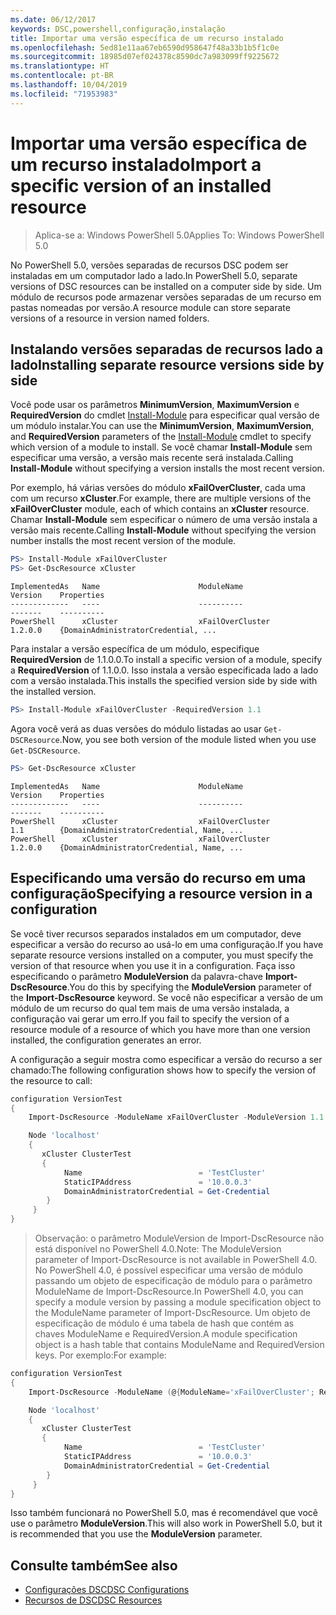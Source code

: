 ```yaml
---
ms.date: 06/12/2017
keywords: DSC,powershell,configuração,instalação
title: Importar uma versão específica de um recurso instalado
ms.openlocfilehash: 5ed81e11aa67eb6590d958647f48a33b1b5f1c0e
ms.sourcegitcommit: 18985d07ef024378c8590dc7a983099ff9225672
ms.translationtype: HT
ms.contentlocale: pt-BR
ms.lasthandoff: 10/04/2019
ms.locfileid: "71953983"
---
```

# <a name="import-a-specific-version-of-an-installed-resource"></a><span data-ttu-id="5acef-103">Importar uma versão específica de um recurso instalado</span><span class="sxs-lookup"><span data-stu-id="5acef-103">Import a specific version of an installed resource</span></span>

> <span data-ttu-id="5acef-104">Aplica-se a: Windows PowerShell 5.0</span><span class="sxs-lookup"><span data-stu-id="5acef-104">Applies To: Windows PowerShell 5.0</span></span>

<span data-ttu-id="5acef-105">No PowerShell 5.0, versões separadas de recursos DSC podem ser instaladas em um computador lado a lado.</span><span class="sxs-lookup"><span data-stu-id="5acef-105">In PowerShell 5.0, separate versions of DSC resources can be installed on a computer side by side.</span></span> <span data-ttu-id="5acef-106">Um módulo de recursos pode armazenar versões separadas de um recurso em pastas nomeadas por versão.</span><span class="sxs-lookup"><span data-stu-id="5acef-106">A resource module can store separate versions of a resource in version named folders.</span></span>

## <a name="installing-separate-resource-versions-side-by-side"></a><span data-ttu-id="5acef-107">Instalando versões separadas de recursos lado a lado</span><span class="sxs-lookup"><span data-stu-id="5acef-107">Installing separate resource versions side by side</span></span>

<span data-ttu-id="5acef-108">Você pode usar os parâmetros **MinimumVersion**, **MaximumVersion** e **RequiredVersion** do cmdlet [Install-Module](/powershell/module/PowershellGet/Install-Module) para especificar qual versão de um módulo instalar.</span><span class="sxs-lookup"><span data-stu-id="5acef-108">You can use the **MinimumVersion**, **MaximumVersion**, and **RequiredVersion** parameters of the [Install-Module](/powershell/module/PowershellGet/Install-Module) cmdlet to specify which version of a module to install.</span></span> <span data-ttu-id="5acef-109">Se você chamar **Install-Module** sem especificar uma versão, a versão mais recente será instalada.</span><span class="sxs-lookup"><span data-stu-id="5acef-109">Calling **Install-Module** without specifying a version installs the most recent version.</span></span>

<span data-ttu-id="5acef-110">Por exemplo, há várias versões do módulo **xFailOverCluster**, cada uma com um recurso **xCluster**.</span><span class="sxs-lookup"><span data-stu-id="5acef-110">For example, there are multiple versions of the **xFailOverCluster** module, each of which contains an **xCluster** resource.</span></span> <span data-ttu-id="5acef-111">Chamar **Install-Module** sem especificar o número de uma versão instala a versão mais recente.</span><span class="sxs-lookup"><span data-stu-id="5acef-111">Calling **Install-Module** without specifying the version number installs the most recent version of the module.</span></span>

```powershell
PS> Install-Module xFailOverCluster
PS> Get-DscResource xCluster
```

```output
ImplementedAs   Name                      ModuleName                     Version    Properties
-------------   ----                      ----------                     -------    ----------
PowerShell      xCluster                  xFailOverCluster               1.2.0.0    {DomainAdministratorCredential, ...
```

<span data-ttu-id="5acef-112">Para instalar a versão específica de um módulo, especifique **RequiredVersion** de 1.1.0.0.</span><span class="sxs-lookup"><span data-stu-id="5acef-112">To install a specific version of a module, specify a **RequiredVersion** of 1.1.0.0.</span></span> <span data-ttu-id="5acef-113">Isso instala a versão especificada lado a lado com a versão instalada.</span><span class="sxs-lookup"><span data-stu-id="5acef-113">This installs the specified version side by side with the installed version.</span></span>

```powershell
PS> Install-Module xFailOverCluster -RequiredVersion 1.1
```

<span data-ttu-id="5acef-114">Agora você verá as duas versões do módulo listadas ao usar `Get-DSCResource`.</span><span class="sxs-lookup"><span data-stu-id="5acef-114">Now, you see both version of the module listed when you use `Get-DSCResource`.</span></span>

```powershell
PS> Get-DscResource xCluster
```

```output
ImplementedAs   Name                      ModuleName                     Version    Properties
-------------   ----                      ----------                     -------    ----------
PowerShell      xCluster                  xFailOverCluster               1.1        {DomainAdministratorCredential, Name, ...
PowerShell      xCluster                  xFailOverCluster               1.2.0.0    {DomainAdministratorCredential, Name, ...
```

## <a name="specifying-a-resource-version-in-a-configuration"></a><span data-ttu-id="5acef-115">Especificando uma versão do recurso em uma configuração</span><span class="sxs-lookup"><span data-stu-id="5acef-115">Specifying a resource version in a configuration</span></span>

<span data-ttu-id="5acef-116">Se você tiver recursos separados instalados em um computador, deve especificar a versão do recurso ao usá-lo em uma configuração.</span><span class="sxs-lookup"><span data-stu-id="5acef-116">If you have separate resource versions installed on a computer, you must specify the version of that resource when you use it in a configuration.</span></span> <span data-ttu-id="5acef-117">Faça isso especificando o parâmetro **ModuleVersion** da palavra-chave **Import-DscResource**.</span><span class="sxs-lookup"><span data-stu-id="5acef-117">You do this by specifying the **ModuleVersion** parameter of the **Import-DscResource** keyword.</span></span> <span data-ttu-id="5acef-118">Se você não especificar a versão de um módulo de um recurso do qual tem mais de uma versão instalada, a configuração vai gerar um erro.</span><span class="sxs-lookup"><span data-stu-id="5acef-118">If you fail to specify the version of a resource module of a resource of which you have more than one version installed, the configuration generates an error.</span></span>

<span data-ttu-id="5acef-119">A configuração a seguir mostra como especificar a versão do recurso a ser chamado:</span><span class="sxs-lookup"><span data-stu-id="5acef-119">The following configuration shows how to specify the version of the resource to call:</span></span>

```powershell
configuration VersionTest
{
    Import-DscResource -ModuleName xFailOverCluster -ModuleVersion 1.1

    Node 'localhost'
    {
       xCluster ClusterTest
       {
            Name                          = 'TestCluster'
            StaticIPAddress               = '10.0.0.3'
            DomainAdministratorCredential = Get-Credential
        }
     }
}
```

><span data-ttu-id="5acef-120">Observação: o parâmetro ModuleVersion de Import-DscResource não está disponível no PowerShell 4.0.</span><span class="sxs-lookup"><span data-stu-id="5acef-120">Note: The ModuleVersion parameter of Import-DscResource is not available in PowerShell 4.0.</span></span> <span data-ttu-id="5acef-121">No PowerShell 4.0, é possível especificar uma versão de módulo passando um objeto de especificação de módulo para o parâmetro ModuleName de Import-DscResource.</span><span class="sxs-lookup"><span data-stu-id="5acef-121">In PowerShell 4.0, you can specify a module version by passing a module specification object to the ModuleName parameter of Import-DscResource.</span></span> <span data-ttu-id="5acef-122">Um objeto de especificação de módulo é uma tabela de hash que contém as chaves ModuleName e RequiredVersion.</span><span class="sxs-lookup"><span data-stu-id="5acef-122">A module specification object is a hash table that contains ModuleName and RequiredVersion  keys.</span></span> <span data-ttu-id="5acef-123">Por exemplo:</span><span class="sxs-lookup"><span data-stu-id="5acef-123">For example:</span></span>

```powershell
configuration VersionTest
{
    Import-DscResource -ModuleName (@{ModuleName='xFailOverCluster'; RequiredVersion='1.1'} )

    Node 'localhost'
    {
       xCluster ClusterTest
       {
            Name                          = 'TestCluster'
            StaticIPAddress               = '10.0.0.3'
            DomainAdministratorCredential = Get-Credential
        }
     }
}
```

<span data-ttu-id="5acef-124">Isso também funcionará no PowerShell 5.0, mas é recomendável que você use o parâmetro **ModuleVersion**.</span><span class="sxs-lookup"><span data-stu-id="5acef-124">This will also work in PowerShell 5.0, but it is recommended that you use the **ModuleVersion** parameter.</span></span>

## <a name="see-also"></a><span data-ttu-id="5acef-125">Consulte também</span><span class="sxs-lookup"><span data-stu-id="5acef-125">See also</span></span>

- [<span data-ttu-id="5acef-126">Configurações DSC</span><span class="sxs-lookup"><span data-stu-id="5acef-126">DSC Configurations</span></span>](configurations.md)
- [<span data-ttu-id="5acef-127">Recursos de DSC</span><span class="sxs-lookup"><span data-stu-id="5acef-127">DSC Resources</span></span>](../resources/resources.md)
